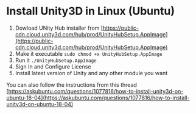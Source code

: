 Install Unity3D in Linux (Ubuntu)
=================================

1. Dowload UNity Hub installer from [https://public-cdn.cloud.unity3d.com/hub/prod/UnityHubSetup.AppImage](https://public-cdn.cloud.unity3d.com/hub/prod/UnityHubSetup.AppImage)
2. Make it executable `sudo chmod +x UnityHubSetup.AppImage`
3. Run it `./UnityHubSetup.AppImage`
4. Sign In and Configure License
5. Install latest version of Unity and any other module you want

You can also follow the instructions from this thread [https://askubuntu.com/questions/1077816/how-to-install-unity3d-on-ubuntu-18-04](https://askubuntu.com/questions/1077816/how-to-install-unity3d-on-ubuntu-18-04)